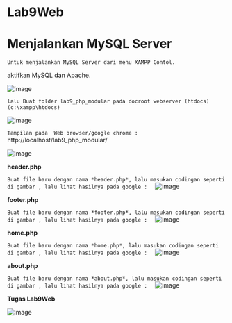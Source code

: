 # Lab9Web

#  Menjalankan MySQL Server

`Untuk menjalankan MySQL Server dari menu XAMPP Contol.`

aktifkan MySQL dan Apache.

![image](https://user-images.githubusercontent.com/56451391/121711327-b14f3d00-cb04-11eb-8536-014b7f75bca7.png)

`lalu Buat folder lab9_php_modular pada docroot webserver (htdocs) (c:\xampp\htdocs)`

![image](https://user-images.githubusercontent.com/56451391/121711940-5833d900-cb05-11eb-884a-ef78a0642e9a.png)

`Tampilan pada  Web browser/google chrome :` http://localhost/lab9_php_modular/

![image](https://user-images.githubusercontent.com/56451391/121712261-bd87ca00-cb05-11eb-8a8a-2ff876b6eeb5.png)

**header.php**

`Buat file baru dengan nama *header.php*, lalu masukan codingan seperti di gambar , lalu lihat hasilnya pada google : 
`
![image](https://user-images.githubusercontent.com/56451391/121713380-fecca980-cb06-11eb-9576-3085f83524f5.png)

**footer.php**

`Buat file baru dengan nama *footer.php*, lalu masukan codingan seperti di gambar , lalu lihat hasilnya pada google : 
`
![image](https://user-images.githubusercontent.com/56451391/121714612-37b94e00-cb08-11eb-8eba-dcd8fae7c6d6.png)

**home.php**

`Buat file baru dengan nama *home.php*, lalu masukan codingan seperti di gambar , lalu lihat hasilnya pada google : 
`
![image](https://user-images.githubusercontent.com/56451391/121715774-769bd380-cb09-11eb-89c3-8b2911c91c88.png)

**about.php**

`Buat file baru dengan nama *about.php*, lalu masukan codingan seperti di gambar , lalu lihat hasilnya pada google : 
`
![image](https://user-images.githubusercontent.com/56451391/121715946-a77c0880-cb09-11eb-8b27-94a531df3e48.png)

**Tugas Lab9Web**

![image](https://user-images.githubusercontent.com/56451391/121725846-fa5abd80-cb13-11eb-9e77-59df284c6899.png)

